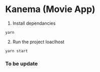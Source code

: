 # Kanema (Movie App)

1. Install dependancies

```
yarn

```

2. Run the project loaclhost

```
yarn start
```

### To be update
